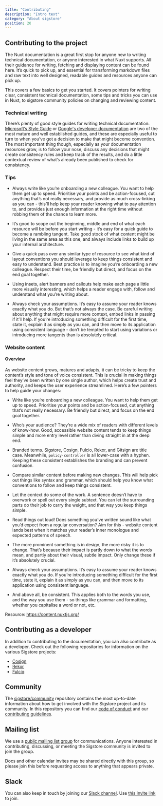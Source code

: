 ```yaml
---
title: "Contributing"
description: "Intro text"
category: "About sigstore"
position: 20
---
```

## Contributing to the project

The Nuxt documentation is a great first stop for anyone new to writing technical documentation, or anyone interested in what Nuxt supports. All their guidance for writing, fetching and displaying content can be found here. It’s quick to pick up, and essential for transforming markdown files and raw text into well designed, readable guides and resources anyone can pick up.

This covers a few basics to get you started. It covers pointers for writing clear, consistent technical documentation, some tips and tricks you can use in Nuxt, to sigstore community policies on changing and reviewing content.

### Technical writing

There’s plenty of good style guides for writing technical documentation. [Microsoft’s Style Guide](https://docs.microsoft.com/en-us/style-guide/welcome/) or [Google's developer documentation](https://developers.google.com/style) are two of the most mature and well established guides, and these are especially useful to turn to when you’ve got a decision to make that might become convention. The most important thing though, especially as your documentation resources grow, is to follow your nose, discuss any decisions that might create consistency rules and keep track of the results, and do a little contextual review of what’s already been published to check for consistency.

### Tips

- Always write like you’re onboarding a new colleague. You want to help them get up to speed. Prioritise your points and be action-focused, cut anything that’s not really necessary, and provide as much cross-linking as you can - this’ll help keep your reader knowing what to pay attention to, and provides just enough information at the right time without robbing them of the chance to learn more.

- It’s good to scope out the beginning, middle and end of what each resource will be before you start writing - it’s easy for a quick guide to become a rambling tangent. Take good stock of what content might be living in the same area as this one, and always include links to build up your internal architecture.

- Give a quick pass over any similar type of resource to see what kind of layout conventions you should leverage to keep things consistent and easy to understand. Best practice is to imagine you’re onboarding a new colleague. Respect their time, be friendly but direct, and focus on the end goal together.

- Using insets, alert banners and callouts help make each page a little more visually interesting, which helps a reader engage with, follow and understand what you’re writing about.

- Always check your assumptions. It’s easy to assume your reader knows exactly what you do. But that’s not always the case. Be careful writing about anything that might require more context, embed links in passing if it’ll help. If you’re introducing something difficult for the first time, state it, explain it as simply as you can, and then move to its application using consistent language - don’t be tempted to start using variations or introducing more tangents than is absolutely critical.

### Website content

#### Overview

As website content grows, matures and adapts, it can be tricky to keep the content’s style and tone of voice consistent. This is crucial in making things feel they’ve been written by one single author, which helps create trust and authority, and keeps the user experience streamlined. Here’s a few pointers to help guide your changes:

- Write like you’re onboarding a new colleague. You want to help them get up to speed. Prioritise your points and be action-focused, cut anything that’s not really necessary. Be friendly but direct, and focus on the end goal together.

- Who’s your audience? They’re a wide mix of readers with different levels of know-how. Good, accessible website content tends to keep things simple and more entry level rather than diving straight in at the deep end.

- Branded terms. Sigstore, Cosign, Fulcio, Rekor, and Gitsign are title case. Meanwhile, `policy-controller` is all lower-case with a hyphen. Keeping these consistent establishes the branding and can prevent confusion.

- Compare similar content before making new changes. This will help pick out things like syntax and grammar, which should help you know what conventions to follow and keep things consistent.

- Let the context do some of the work. A sentence doesn’t have to overwork or spell out every single subtext. You can let the surrounding parts do their job to carry the weight, and that way you keep things simple.

- Read things out loud! Does something you’ve written sound like what you’d expect from a regular conversation? Aim for this - website content lands best when it matches your reader’s inner monologue and expected patterns of speech.

- The more prominent something is in design, the more risky it is to change. That’s because their impact is partly down to what the words mean, and partly about their visual, subtle impact. Only change these if it’s absolutely crucial.

- Always check your assumptions. It’s easy to assume your reader knows exactly what you do. If you’re introducing something difficult for the first time, state it, explain it as simply as you can, and then move to its application using consistent language.

- And above all, be consistent. This applies both to the words you use, and the way you use them - so things like grammar and formatting, whether you capitalise a word or not, etc.

Resource: https://content.nuxtjs.org/

## Contributing as a developer

In addition to contributing to the documentation, you can also contribute as a developer. Check out the following repositories for information on the various Sigstore projects:

- [Cosign](https://github.com/sigstore/cosign)
- [Rekor](https://github.com/sigstore/rekor)
- [Fulcio](https://github.com/sigstore/fulcio)

## Community
The [sigstore/community](https://github.com/sigstore/community/) repository contains the most up-to-date information about how to get involved with the Sigstore project and its community.
In this repository you can find our [code of conduct](https://github.com/sigstore/community/blob/main/CODE_OF_CONDUCT.md) and our [contributing guidelines](https://github.com/sigstore/community/blob/main/CONTRIBUTING.md).

## Mailing list

We use a [public mailing list group](https://groups.google.com/g/sigstore-dev) for communications. Anyone interested in contributing, discussing, or meeting the Sigstore community is invited to join the group.

Docs and other calendar invites may be shared directly with this group, so please join this before requesting access to anything that appears private.

## Slack

You can also keep in touch by joining our [Slack channel](https://sigstore.slack.com). Use [this invite link](https://links.sigstore.dev/slack-invite) to join.
